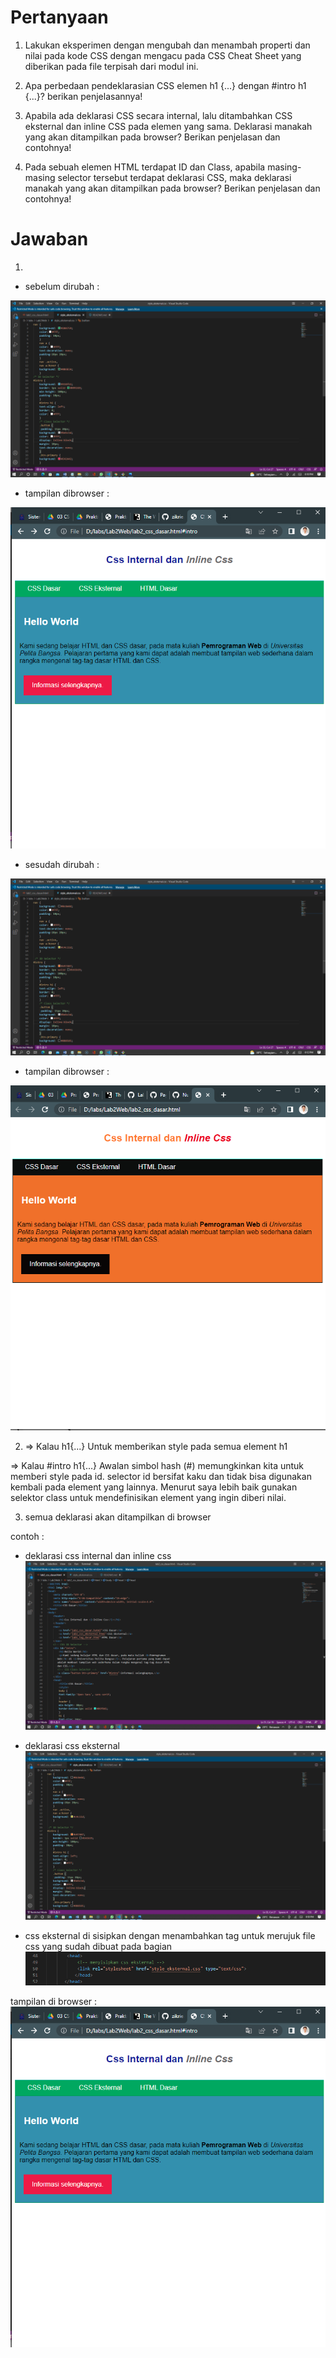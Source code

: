 # Pertanyaan

1. Lakukan eksperimen dengan mengubah dan menambah properti dan nilai pada kode CSS dengan mengacu pada CSS Cheat Sheet yang diberikan pada file terpisah dari modul ini.
2. Apa perbedaan pendeklarasian CSS elemen h1 {...} dengan #intro h1 {...}? berikan penjelasannya!
3. Apabila ada deklarasi CSS secara internal, lalu ditambahkan CSS eksternal dan inline CSS pada elemen yang sama. Deklarasi manakah yang akan ditampilkan pada browser? Berikan penjelasan dan contohnya!

4. Pada sebuah elemen HTML terdapat ID dan Class, apabila masing-masing selector tersebut terdapat deklarasi CSS, maka deklarasi manakah yang akan ditampilkan pada browser? Berikan penjelasan dan contohnya!

# Jawaban

1. 
* sebelum dirubah :

![gambar 1](screenshot/foto1.png)

* tampilan dibrowser :

![gambar 2](screenshot/foto2.png)

* sesudah dirubah :

![gambar 3](screenshot/foto3.png)

* tampilan dibrowser :

![gambar 4](screenshot/foto4.png)

2. => Kalau h1{...} Untuk memberikan style pada semua element h1

=> Kalau #intro h1{...} Awalan simbol hash (#) memungkinkan kita untuk memberi style pada id. selector id bersifat kaku dan tidak bisa digunakan kembali pada element yang lainnya. Menurut saya lebih baik gunakan selektor class untuk mendefinisikan element yang ingin diberi nilai.

3. semua deklarasi akan ditampilkan di browser

contoh :
* deklarasi css internal dan inline css
![gambar 5](screenshot/foto5.png)

* deklarasi css eksternal
![gambar 6](screenshot/foto6.png)

* css eksternal di sisipkan dengan menambahkan tag <link> untuk merujuk file css yang sudah dibuat pada bagian <head>
![gambar 7](screenshot/foto7.png)

tampilan di browser :
![gambar 8](screenshot/foto2.png)
